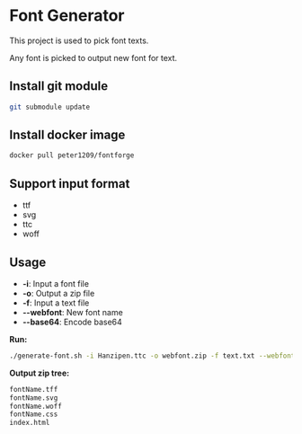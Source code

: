 Font Generator
===================

This project is used to pick font texts.

Any font is picked to output new font for text.

## Install git module

```sh
git submodule update
```

## Install docker image

```sh
docker pull peter1209/fontforge
```

## Support input format

* ttf
* svg
* ttc
* woff

## Usage

* **-i**: Input a font file
* **-o**: Output a zip file
* **-f**: Input a text file
* **--webfont**: New font name
* **--base64**: Encode base64

**Run:**

```sh
./generate-font.sh -i Hanzipen.ttc -o webfont.zip -f text.txt --webfont fontName
```


**Output zip tree:**

```sh
fontName.tff
fontName.svg
fontName.woff
fontName.css
index.html
```

